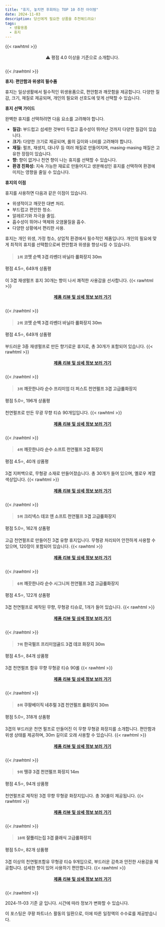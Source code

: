 ```yaml
---
title: "휴지, 놓치면 후회하는 TOP 10 추천 아이템"
date: 2024-11-03
description: 당신에게 필요한 상품을 추천해드려요!
tags:
  - 생활용품
  - 휴지
---
```

{{< rawhtml >}}<div class="toc" style="text-align: center; height: 50px; line-height: 2;">  <p>⚠️ 평점 4.0 이상을 기준으로 소개합니다.<br></p></div> {{< /rawhtml >}}

**휴지: 편안함과 위생의 필수품**

휴지는 일상생활에서 필수적인 위생용품으로, 편안함과 깨끗함을 제공합니다. 다양한 질감, 크기, 재질로 제공되며, 개인의 필요와 선호도에 맞게 선택할 수 있습니다.

**휴지 선택 가이드**

완벽한 휴지를 선택하려면 다음 요소를 고려해야 합니다.

* **질감:** 부드럽고 섬세한 것부터 두껍고 흡수성이 뛰어난 것까지 다양한 질감이 있습니다.
* **크기:** 다양한 크기로 제공되며, 롤의 길이와 너비를 고려해야 합니다.
* **재질:** 펄프, 재생지, 대나무 등 여러 재질로 만들어지며, masing-masing 재질은 고유한 장점이 있습니다.
* **향:** 향이 없거나 천연 향이 나는 휴지를 선택할 수 있습니다.
* **환경 친화성:** 지속 가능한 재료로 만들어지고 생분해성인 휴지를 선택하여 환경에 미치는 영향을 줄일 수 있습니다.

**휴지의 이점**

휴지를 사용하면 다음과 같은 이점이 있습니다.

* 위생적이고 깨끗한 대변 처리.
* 부드럽고 편안한 청소.
* 알레르기와 자극을 줄임.
* 흡수성이 뛰어나 액체와 오염물질을 흡수.
* 다양한 상황에서 편리한 사용.

휴지는 개인 위생, 가정 청소, 상업적 환경에서 필수적인 제품입니다. 개인의 필요에 맞게 최적의 휴지를 선택함으로써 편안함과 위생을 향상시킬 수 있습니다.


>#### `1위` 코멧 순백 3겹 라벤더 바닐라 롤화장지 30m
평점 4.5⭐, 649개 상품평

이 3겹 재생펄프 휴지 30개는 향이 나서 쾌적한 사용감을 선사합니다.
{{< rawhtml >}}<div class="toc" style="text-align: center; height: 50px; line-height: 2;"><p><b><a href="https://link.coupang.com/re/AFFSDP?lptag=AF5033054&pageKey=261192458&itemId=7633145557&vendorItemId=74924265429&traceid=V0-153-5875e3f7a89a609b&requestid=20241103183641668022333678&token=31850B%7CGM">제품 리뷰 및 상세 정보 보러 가기</a></b><br></p> </div>{{< /rawhtml >}}

>#### `2위` 코멧 순백 3겹 라벤더 바닐라 롤화장지 30m
평점 4.5⭐, 649개 상품평

부드러운 3중 재생펄프로 만든 향기로운 휴지로, 총 30개가 포함되어 있습니다.
{{< rawhtml >}}<div class="toc" style="text-align: center; height: 50px; line-height: 2;"><p><b><a href="https://link.coupang.com/re/AFFSDP?lptag=AF5033054&pageKey=261192458&itemId=816702952&vendorItemId=5077941266&traceid=V0-153-5875e3f7a89a609b&requestid=20241103183641668022333678&token=31850B%7CGM">제품 리뷰 및 상세 정보 보러 가기</a></b><br></p> </div>{{< /rawhtml >}}

>#### `3위` 깨끗한나라 순수 프리미엄 더 퍼스트 천연펄프 3겹 고급롤화장지
평점 5.0⭐, 196개 상품평

천연펄프로 만든 무광 무향 티슈 90개입입니다.
{{< rawhtml >}}<div class="toc" style="text-align: center; height: 50px; line-height: 2;"><p><b><a href="https://link.coupang.com/re/AFFSDP?lptag=AF5033054&pageKey=8261290138&itemId=23799287068&vendorItemId=3008436205&traceid=V0-153-52a81dcb33d04497&requestid=20241103183641668022333678&token=31850B%7CGM">제품 리뷰 및 상세 정보 보러 가기</a></b><br></p> </div>{{< /rawhtml >}}

>#### `4위` 깨끗한나라 순수 소프트 천연펄프 3겹 화장지
평점 4.5⭐, 40개 상품평

3겹 지퍼백으로, 무형광 소재로 만들어졌습니다. 총 30개가 들어 있으며, 옐로우 계열 색상입니다.
{{< rawhtml >}}<div class="toc" style="text-align: center; height: 50px; line-height: 2;"><p><b><a href="https://link.coupang.com/re/AFFSDP?lptag=AF5033054&pageKey=6508878052&itemId=19841269468&vendorItemId=77264330499&traceid=V0-153-1e5b0e03d1716c23&requestid=20241103183641668022333678&token=31850B%7CGM">제품 리뷰 및 상세 정보 보러 가기</a></b><br></p> </div>{{< /rawhtml >}}

>#### `5위` 크리넥스 데코 앤 소프트 천연펄프 3겹 고급롤화장지
평점 5.0⭐, 162개 상품평

고급 천연펄프로 만들어진 3겹 유향 휴지입니다. 무형광 처리되어 안전하게 사용할 수 있으며, 120장이 포함되어 있습니다.
{{< rawhtml >}}<div class="toc" style="text-align: center; height: 50px; line-height: 2;"><p><b><a href="https://link.coupang.com/re/AFFSDP?lptag=AF5033054&pageKey=307020051&itemId=19395560867&vendorItemId=5375349551&traceid=V0-153-558510a4ee6de084&requestid=20241103183641668022333678&token=31850B%7CGM">제품 리뷰 및 상세 정보 보러 가기</a></b><br></p> </div>{{< /rawhtml >}}

>#### `6위` 깨끗한나라 순수 시그니처 천연펄프 3겹 고급롤화장지
평점 4.5⭐, 122개 상품평

3겹 천연펄프로 제작된 무향, 무형광 티슈로, 1개가 들어 있습니다.
{{< rawhtml >}}<div class="toc" style="text-align: center; height: 50px; line-height: 2;"><p><b><a href="https://link.coupang.com/re/AFFSDP?lptag=AF5033054&pageKey=6570687310&itemId=14311790776&vendorItemId=76365551329&traceid=V0-153-bcbb48c13b8cbee8&requestid=20241103183641668022333678&token=31850B%7CGM">제품 리뷰 및 상세 정보 보러 가기</a></b><br></p> </div>{{< /rawhtml >}}

>#### `7위` 한국펄프 프리미엄골드 3겹 데코 화장지 30m
평점 4.5⭐, 84개 상품평

3겹 천연펄프 함유 무향 무형광 티슈 90롤
{{< rawhtml >}}<div class="toc" style="text-align: center; height: 50px; line-height: 2;"><p><b><a href="https://link.coupang.com/re/AFFSDP?lptag=AF5033054&pageKey=7256976923&itemId=24070716980&vendorItemId=85951228565&traceid=V0-153-3c8b77928d5622f4&requestid=20241103183641668022333678&token=31850B%7CGM">제품 리뷰 및 상세 정보 보러 가기</a></b><br></p> </div>{{< /rawhtml >}}

>#### `8위` 쿠팡베이직 네추럴 3겹 천연펄프 롤화장지 30m
평점 5.0⭐, 318개 상품평

3겹의 부드러운 천연 펄프로 만들어진 이 무향 무형광 화장지를 소개합니다. 편안함과 위생 상태를 제공하며, 30m 길이로 오래 사용할 수 있습니다.
{{< rawhtml >}}<div class="toc" style="text-align: center; height: 50px; line-height: 2;"><p><b><a href="https://link.coupang.com/re/AFFSDP?lptag=AF5033054&pageKey=328677319&itemId=1051091399&vendorItemId=5517808550&traceid=V0-153-580cc5149a5b3679&requestid=20241103183641668022333678&token=31850B%7CGM">제품 리뷰 및 상세 정보 보러 가기</a></b><br></p> </div>{{< /rawhtml >}}

>#### `9위` 땡큐 3겹 천연펄프 화장지 14m
평점 4.5⭐, 94개 상품평

천연펄프로 제작된 3겹 무향 무형광 화장지입니다. 총 30롤이 제공됩니다.
{{< rawhtml >}}<div class="toc" style="text-align: center; height: 50px; line-height: 2;"><p><b><a href="https://link.coupang.com/re/AFFSDP?lptag=AF5033054&pageKey=3233976&itemId=22474783655&vendorItemId=89517473785&traceid=V0-153-21fe02ab07c79be9&requestid=20241103183641668022333678&token=31850B%7CGM">제품 리뷰 및 상세 정보 보러 가기</a></b><br></p> </div>{{< /rawhtml >}}

>#### `10위` 잘풀리는집 3겹 클래식 고급롤화장지
평점 5.0⭐, 82개 상품평

3겹 이상의 천연펄프함유 무형광 티슈 9개입으로, 부드러운 감촉과 안전한 사용감을 제공합니다. 섬세한 향이 있어 사용하기 편안합니다.
{{< rawhtml >}}<div class="toc" style="text-align: center; height: 50px; line-height: 2;"><p><b><a href="https://link.coupang.com/re/AFFSDP?lptag=AF5033054&pageKey=7751139469&itemId=19469131918&vendorItemId=80228918932&traceid=V0-153-a9a59779038196fb&requestid=20241103183641668022333678&token=31850B%7CGM">제품 리뷰 및 상세 정보 보러 가기</a></b><br></p> </div>{{< /rawhtml >}}


2024-11-03 기준 글 입니다.
시간에 따라 정보가 변화할 수 있습니다.

이 포스팅은 쿠팡 파트너스 활동의 일환으로, 이에 따른 일정액의 수수료를 제공받습니다.